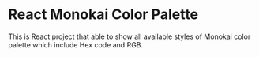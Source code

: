 # React Monokai Color Palette
This is React project that able to show all available styles of Monokai color palette which include Hex code and RGB.

